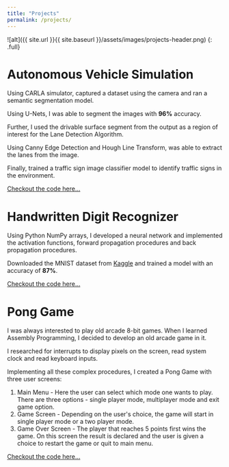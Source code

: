 ```yaml
---
title: "Projects"
permalink: /projects/
---
```


![alt]({{ site.url }}{{ site.baseurl }}/assets/images/projects-header.png)
{: .full}

# Autonomous Vehicle Simulation

Using CARLA simulator, captured a dataset using the camera and ran a semantic segmentation model.

Using U-Nets, I was able to segment the images with **96%** accuracy.

Further, I used the drivable surface segment from the output as a region of interest for the Lane Detection Algorithm.

Using Canny Edge Detection and Hough Line Transform, was able to extract the lanes from the image.

Finally, trained a traffic sign image classifier model to identify traffic signs in the environment.

[Checkout the code here...](https://github.com/rugvedmhatre/autonomous-vehicle/blob/main/image-semantic-segmentation.ipynb)

# Handwritten Digit Recognizer

Using Python NumPy arrays, I developed a neural network and implemented the activation functions, forward propagation procedures and back propagation procedures.

Downloaded the MNIST dataset from [Kaggle](https://www.kaggle.com/competitions/digit-recognizer/data) and trained a model with an accuracy of **87%**.

[Checkout the code here...](https://github.com/rugvedmhatre/handwritten-digit-recognizer/blob/main/Handwritten%20Digit%20Recognizer%20using%20Neural%20Network.ipynb)

# Pong Game

I was always interested to play old arcade 8-bit games. When I learned Assembly Programming, I decided to develop an old arcade game in it.

I researched for interrupts to display pixels on the screen, read system clock and read keyboard inputs. 

Implementing all these complex procedures, I created a Pong Game with three user screens:
1. Main Menu - Here the user can select which mode one wants to play. There are three options - single player mode, multiplayer mode and exit game option.
2. Game Screen - Depending on the user's choice, the game will start in single player mode or a two player mode.
3. Game Over Screen - The player that reaches 5 points first wins the game. On this screen the result is declared and the user is given a choice to restart the game or quit to main menu.

[Checkout the code here...](https://github.com/rugvedmhatre/pong/blob/main/PONG.ASM)
